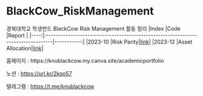 # BlackCow_RiskManagement

경북대학교 학생펀드 BlackCow Risk Management 활동 정리
<Risk Management>
|Index |Code                                                                        |Report        |
|----:|:---------------------------------------------------------------------------------|-----------:|
|2023-10 |Risk Parity|[link]([https://chlanstjr.github.io/2024/02/12/Deep-Learning-Chaper1-Introduction/](https://github.com/chlanstjr/BlackCow_RiskManagement/blob/main/2023-10/Blackow%20Oct%20Quant%20Report_%EC%B5%9C%EC%A2%85%EB%B3%B8_20231107.pdf))|
|2023-12 |Asset Allocation|[link]([https://chlanstjr.github.io/2024/02/12/Deep-Learning-Chaper1-Introduction/](https://github.com/chlanstjr/BlackCow_RiskManagement/blob/main/2023-12/BlackCow_12%EC%9B%94_%EB%A6%AC%EC%8A%A4%ED%81%AC%EA%B4%80%EB%A6%AC%EB%A6%AC%ED%8F%AC%ED%8A%B8%20(2).pdf)https://github.com/chlanstjr/BlackCow_RiskManagement/blob/main/2023-12/BlackCow_12%EC%9B%94_%EB%A6%AC%EC%8A%A4%ED%81%AC%EA%B4%80%EB%A6%AC%EB%A6%AC%ED%8F%AC%ED%8A%B8%20(2).pdf)|

<BlakcCow>
홈페이지 : https://knublackcow.my.canva.site/academicportfolio

노션 : https://url.kr/2kqo57

텔레그램 : https://t.me/knublackcow
